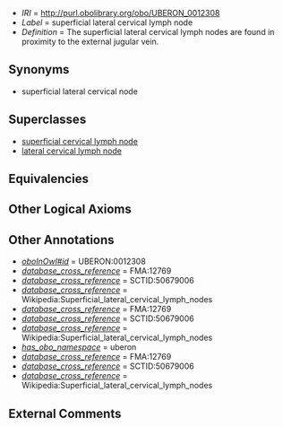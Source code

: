 * *IRI* = http://purl.obolibrary.org/obo/UBERON_0012308
 * *Label* = superficial lateral cervical lymph node
 * *Definition* = The superficial lateral cervical lymph nodes are found in proximity to the external jugular vein.

## Synonyms

 * superficial lateral cervical node

## Superclasses

 * [superficial cervical lymph node](../../UBERON/70/UBERON_0004870.md)
 * [lateral cervical lymph node](../../UBERON/06/UBERON_0012306.md)

## Equivalencies


## Other Logical Axioms


## Other Annotations

 * *[oboInOwl#id](../../id/oboInOwl#id.md)* = UBERON:0012308
 * *[database_cross_reference](../../ef/oboInOwl#hasDbXref.md)* = FMA:12769
 * *[database_cross_reference](../../ef/oboInOwl#hasDbXref.md)* = SCTID:50679006
 * *[database_cross_reference](../../ef/oboInOwl#hasDbXref.md)* = Wikipedia:Superficial_lateral_cervical_lymph_nodes
 * *[database_cross_reference](../../ef/oboInOwl#hasDbXref.md)* = FMA:12769
 * *[database_cross_reference](../../ef/oboInOwl#hasDbXref.md)* = SCTID:50679006
 * *[database_cross_reference](../../ef/oboInOwl#hasDbXref.md)* = Wikipedia:Superficial_lateral_cervical_lymph_nodes
 * *[has_obo_namespace](../../ce/oboInOwl#hasOBONamespace.md)* = uberon
 * *[database_cross_reference](../../ef/oboInOwl#hasDbXref.md)* = FMA:12769
 * *[database_cross_reference](../../ef/oboInOwl#hasDbXref.md)* = SCTID:50679006
 * *[database_cross_reference](../../ef/oboInOwl#hasDbXref.md)* = Wikipedia:Superficial_lateral_cervical_lymph_nodes

## External Comments

